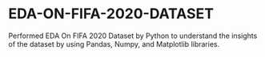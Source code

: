 # EDA-ON-FIFA-2020-DATASET

Performed EDA On FIFA 2020 Dataset by Python to understand the insights of the dataset by using Pandas, Numpy, and Matplotlib libraries.
